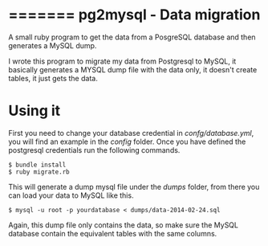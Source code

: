 =======
pg2mysql - Data migration
========
A small ruby program to get the data from a PosgreSQL database and then generates a MySQL dump.

I wrote this program to migrate my data from Postgresql to MySQL, it basically generates a MYSQL dump file with the data only, it doesn't create tables, it just gets the data.

Using it
========
First you need to change your database credential in *confg/database.yml*, you will find an example in the *config* folder. Once you have defined the postgresql credentials run the following commands.

    $ bundle install
    $ ruby migrate.rb

This will generate a dump mysql file under the *dumps* folder, from there you can load your data to MySQL like this.

    $ mysql -u root -p yourdatabase < dumps/data-2014-02-24.sql

Again, this dump file only contains the data, so make sure the MySQL database contain the equivalent tables with the same columns.
